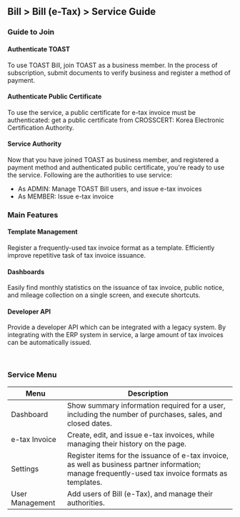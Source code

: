 ## Bill > Bill (e-Tax) > Service Guide 

### Guide to Join 

#### Authenticate TOAST 
To use TOAST Bill, join TOAST as a business member. 
In the process of subscription, submit documents to verify business and register a method of payment. 

#### Authenticate Public Certificate 
To use the service, a public certificate for e-tax invoice must be authenticated: get a public certificate from CROSSCERT: Korea Electronic Certification Authority. 

#### Service Authority 
Now that you have joined TOAST as business member, and registered a payment method and authenticated public certificate, you're ready to use the service. Following are the authorities to use service:  

- As ADMIN: Manage TOAST Bill users, and issue e-tax invoices  
- As MEMBER: Issue e-tax invoice  

### Main Features 

#### Template Management  
Register a frequently-used tax invoice format as a template. 
Efficiently improve repetitive task of tax invoice issuance.  

#### Dashboards
Easily find monthly statistics on the issuance of tax invoice, public notice, and mileage collection on a single screen, and execute shortcuts.  

#### Developer API
Provide a developer API which can be integrated with a legacy system. 
By integrating with the ERP system in service, a large amount of tax invoices can be automatically issued.  

<br/>

### Service Menu 

| Menu | Description |
| --- | --- |
| Dashboard | Show summary information required for a user, including the number of purchases, sales, and closed dates. |
| e-tax Invoice | Create, edit, and issue e-tax invoices, while managing their history on the page. |
| Settings | Register items for the issuance of e-tax invoice, as well as business partner information; manage frequently-used tax invoice formats as templates. |
| User Management | Add users of Bill (e-Tax), and manage their authorities. |
